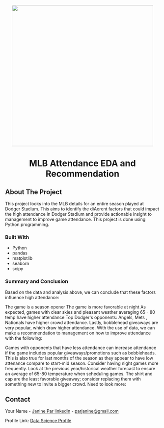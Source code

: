 <!-- PROJECT LOGO -->
<br />
<div align="center">
<p align="center">
  <img width="460" height="auto" src="https://github.com/Tutay0913JP/portfolio/blob/master/images/mlb.png">
</p>


  <h1 align="center">MLB Attendance EDA and Recommendation </h1>
</div>

<!-- ABOUT THE PROJECT -->
## About The Project

This project looks into the MLB details for an entire season played at Dodger Stadium. This aims to identify the diAerent factors that could impact the high attendance in Dodger Stadium and provide actionable insight to management to improve game attendance. This project is done using Python programming.



### Built With
* Python
* pandas
* matplotlib
* seaborn
* scipy

<!-- GETTING STARTED -->
### Summary and Conclusion
Based on the data and analysis above, we can conclude that these factors influence high attendance:

The game is a season opener
The game is more favorable at night
As expected, games with clear skies and pleasant weather averaging 65 - 80 temp have higher attendance
Top Dodger's opponents: Angels, Mets , Nationals have higher crowd attendance.
Lastly, bobblehead giveaways are very popular, which draw higher attendance.
With the use of data, we can make a recommendation to management on how to improve attendance with the following:

Games with opponents that have less attendance can increase attendance if the game includes popular giveaways/promotions such as bobbleheads. This is also true for last months of the season as they appear to have low attenance compare to start-mid season.
Consider having night games more frequently.
Look at the previous year/historical weather forecast to ensure an average of 65-80 temperature when scheduling games.
The shirt and cap are the least favorable giveaway; consider replacing them with something new to invite a bigger crowd.
Need to look more:


## Contact
Your Name - [Janine Par linkedin](https://www.linkedin.com/in/janine-par-a0753a2b8) - parjanine@gmail.com

Profile Link: [Data Science Profile ](https://tutay0913jp.github.io/portfolio/)

